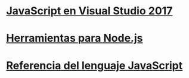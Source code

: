 # [JavaScript en Visual Studio 2017](/visualstudio/javascript/javascript-in-vs-2017)
# [Herramientas para Node.js](/visualstudio/javascript/tutorial-nodejs)
# [Referencia del lenguaje JavaScript](javascript-language-reference.md)

